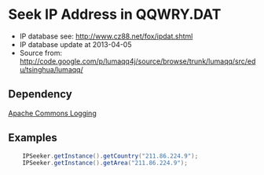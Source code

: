 Seek IP Address in QQWRY.DAT
===========

* IP database see: <http://www.cz88.net/fox/ipdat.shtml>
* IP database update at 2013-04-05
* Source from: <http://code.google.com/p/lumaqq4j/source/browse/trunk/lumaqq/src/edu/tsinghua/lumaqq/>

Dependency
-----------
[Apache Commons Logging](http://commons.apache.org/proper/commons-logging/)

Examples
-----------
```java
	IPSeeker.getInstance().getCountry("211.86.224.9");
	IPSeeker.getInstance().getArea("211.86.224.9");
```